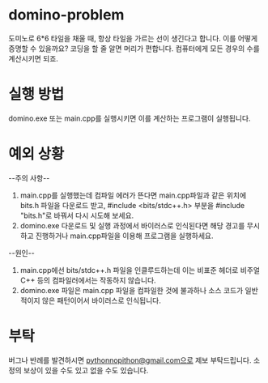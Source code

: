 # domino-problem
도미노로 6*6 타일을 채울 때, 항상 타일을 가르는 선이 생긴다고 합니다. 이를 어떻게 증명할 수 있을까요? 코딩을 할 줄 알면 머리가 편합니다. 컴퓨터에게 모든 경우의 수를 계산시키면 되죠.

# 실행 방법
domino.exe 또는 main.cpp를 실행시키면 이를 계산하는 프로그램이 실행됩니다.

# 예외 상황
--주의 사항--
1. main.cpp를 실행했는데 컴파일 에러가 뜬다면 main.cpp파일과 같은 위치에 bits.h 파일을 다운로드 받고, #include <bits/stdc++.h> 부분을 #include "bits.h"로 바꿔서 다시 시도해 보세요.
2. domino.exe 다운로드 및 실행 과정에서 바이러스로 인식된다면 해당 경고를 무시하고 진행하거나 main.cpp파일을 이용해 프로그램을 실행하세요.

--원인--
1. main.cpp에선 bits/stdc++.h 파일을 인클루드하는데 이는 비표준 헤더로 비주얼 C++ 등의 컴파일러에서는 작동하지 않습니다. 
2. domino.exe 파일은 main.cpp 파일을 컴파일한 것에 불과하나 소스 코드가 일반적이지 않은 패턴이어서 바이러스로 인식됩니다.

# 부탁
버그나 반례를 발견하시면 pythonnopithon@gmail.com으로 제보 부탁드립니다. 소정의 보상이 있을 수도 있고 없을 수도 있습니다.
